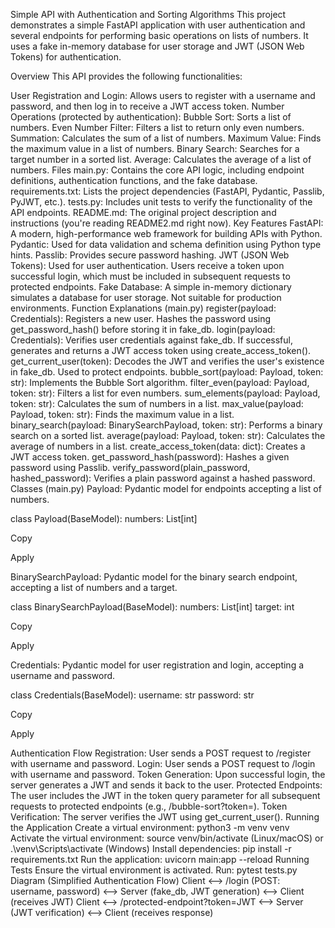 Simple API with Authentication and Sorting Algorithms
This project demonstrates a simple FastAPI application with user authentication and several endpoints for performing basic operations on lists of numbers. It uses a fake in-memory database for user storage and JWT (JSON Web Tokens) for authentication.

Overview
This API provides the following functionalities:

User Registration and Login: Allows users to register with a username and password, and then log in to receive a JWT access token.
Number Operations (protected by authentication):
Bubble Sort: Sorts a list of numbers.
Even Number Filter: Filters a list to return only even numbers.
Summation: Calculates the sum of a list of numbers.
Maximum Value: Finds the maximum value in a list of numbers.
Binary Search: Searches for a target number in a sorted list.
Average: Calculates the average of a list of numbers.
Files
main.py: Contains the core API logic, including endpoint definitions, authentication functions, and the fake database.
requirements.txt: Lists the project dependencies (FastAPI, Pydantic, Passlib, PyJWT, etc.).
tests.py: Includes unit tests to verify the functionality of the API endpoints.
README.md: The original project description and instructions (you're reading README2.md right now).
Key Features
FastAPI: A modern, high-performance web framework for building APIs with Python.
Pydantic: Used for data validation and schema definition using Python type hints.
Passlib: Provides secure password hashing.
JWT (JSON Web Tokens): Used for user authentication. Users receive a token upon successful login, which must be included in subsequent requests to protected endpoints.
Fake Database: A simple in-memory dictionary simulates a database for user storage. Not suitable for production environments.
Function Explanations (main.py)
register(payload: Credentials): Registers a new user. Hashes the password using get_password_hash() before storing it in fake_db.
login(payload: Credentials): Verifies user credentials against fake_db. If successful, generates and returns a JWT access token using create_access_token().
get_current_user(token): Decodes the JWT and verifies the user's existence in fake_db. Used to protect endpoints.
bubble_sort(payload: Payload, token: str): Implements the Bubble Sort algorithm.
filter_even(payload: Payload, token: str): Filters a list for even numbers.
sum_elements(payload: Payload, token: str): Calculates the sum of numbers in a list.
max_value(payload: Payload, token: str): Finds the maximum value in a list.
binary_search(payload: BinarySearchPayload, token: str): Performs a binary search on a sorted list.
average(payload: Payload, token: str): Calculates the average of numbers in a list.
create_access_token(data: dict): Creates a JWT access token.
get_password_hash(password): Hashes a given password using Passlib.
verify_password(plain_password, hashed_password): Verifies a plain password against a hashed password.
Classes (main.py)
Payload: Pydantic model for endpoints accepting a list of numbers.

class Payload(BaseModel):
    numbers: List[int]

Copy

Apply

BinarySearchPayload: Pydantic model for the binary search endpoint, accepting a list of numbers and a target.

class BinarySearchPayload(BaseModel):
    numbers: List[int]
    target: int

Copy

Apply

Credentials: Pydantic model for user registration and login, accepting a username and password.

class Credentials(BaseModel):
    username: str
    password: str

Copy

Apply

Authentication Flow
Registration: User sends a POST request to /register with username and password.
Login: User sends a POST request to /login with username and password.
Token Generation: Upon successful login, the server generates a JWT and sends it back to the user.
Protected Endpoints: The user includes the JWT in the token query parameter for all subsequent requests to protected endpoints (e.g., /bubble-sort?token=<JWT>).
Token Verification: The server verifies the JWT using get_current_user().
Running the Application
Create a virtual environment: python3 -m venv venv
Activate the virtual environment: source venv/bin/activate (Linux/macOS) or .\venv\Scripts\activate (Windows)
Install dependencies: pip install -r requirements.txt
Run the application: uvicorn main:app --reload
Running Tests
Ensure the virtual environment is activated.
Run: pytest tests.py
Diagram (Simplified Authentication Flow)
Client <--> /login (POST: username, password) <--> Server (fake_db, JWT generation) <--> Client (receives JWT)
Client <--> /protected-endpoint?token=JWT <--> Server (JWT verification) <--> Client (receives response)